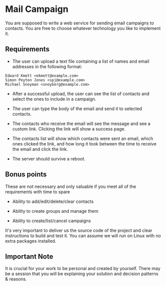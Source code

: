 # Mail Campaign

You are supposed to write a web service for sending email campaigns to contacts. You are free to choose whatever technology you like to implement it.

## Requirements

* The user can upload a text file containing a list of names and email addresses in the following format:

```
Edward Kmett <ekmett@example.com>
Simon Peyton Jones <spj@example.com>
Michael Snoyman <snoyberg@example.com>
```

* After a successful upload, the user can see the list of contacts and select the ones to include in a campaign.

* The user can type the body of the email and send it to selected contacts.

* The contacts who receive the email will see the message and see a custom link. Clicking the link will show a success page.

* The contacts list will show which contacts were sent an email, which ones clicked the link, and how long it took between the time to receive the email and click the link.

* The server should survive a reboot.

## Bonus points

These are not necessary and only valuable if you meet all of the requirements with time to spare

* Ability to add/edit/delete/clear contacts

* Ability to create groups and manage them

* Ability to create/list/cancel campaigns

It's very important to deliver us the source code of the project and clear instructions to build and test it. You can assume we will run on Linux with no extra packages installed.

## Important Note
It is crucial for your work to be personal and created by yourself. There may be a session that you will be explaining your solution and decision patterns & reasons.
